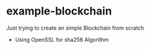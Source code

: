 # example-blockchain

Just trying to create an simple Blockchain from scratch

- Using OpenSSL for sha256 Algorithm
